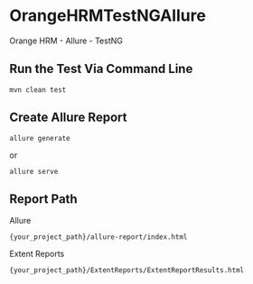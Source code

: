 # OrangeHRMTestNGAllure

Orange HRM - Allure - TestNG

## Run the Test Via Command Line
```
mvn clean test
```

## Create Allure Report
```
allure generate
```
or
```
allure serve
```

## Report Path
Allure
```
{your_project_path}/allure-report/index.html
```
Extent Reports
```
{your_project_path}/ExtentReports/ExtentReportResults.html
```
